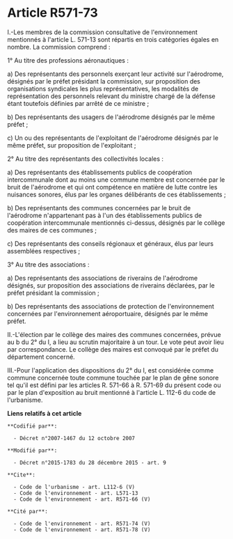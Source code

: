 # Article R571-73

I.-Les membres de la commission consultative de l'environnement mentionnés à l'article L. 571-13 sont répartis en trois
catégories égales en nombre. La commission comprend : 

1° Au titre des professions aéronautiques : 

a) Des représentants des personnels exerçant leur activité sur l'aérodrome, désignés par le préfet présidant la commission,
sur proposition des organisations syndicales les plus représentatives, les modalités de représentation des personnels
relevant du ministre chargé de la défense étant toutefois définies par arrêté de ce ministre ; 

b) Des représentants des usagers de l'aérodrome désignés par le même préfet ; 

c) Un ou des représentants de l'exploitant de l'aérodrome désignés par le même préfet, sur proposition de l'exploitant ; 

2° Au titre des représentants des collectivités locales : 

a) Des représentants des établissements publics de coopération intercommunale dont au moins une commune membre est concernée
par le bruit de l'aérodrome et qui ont compétence en matière de lutte contre les nuisances sonores, élus par les organes
délibérants de ces établissements ; 

b) Des représentants des communes concernées par le bruit de l'aérodrome n'appartenant pas à l'un des établissements publics
de coopération intercommunale mentionnés ci-dessus, désignés par le collège des maires de ces communes ; 

c) Des représentants des conseils régionaux et généraux, élus par leurs assemblées respectives ; 

3° Au titre des associations : 

a) Des représentants des associations de riverains de l'aérodrome désignés, sur proposition des associations de riverains
déclarées, par le préfet présidant la commission ; 

b) Des représentants des associations de protection de l'environnement concernées par l'environnement aéroportuaire, désignés
par le même préfet. 

II.-L'élection par le collège des maires des communes concernées, prévue au b du 2° du I, a lieu au scrutin majoritaire à un
tour. Le vote peut avoir lieu par correspondance. Le collège des maires est convoqué par le préfet du département concerné. 

III.-Pour l'application des dispositions du 2° du I, est considérée comme commune concernée toute commune touchée par le plan
de gêne sonore tel qu'il est défini par les articles R. 571-66 à R. 571-69 du présent code ou par le plan d'exposition au
bruit mentionné à l'article L. 112-6 du code de l'urbanisme.

**Liens relatifs à cet article**

	**Codifié par**:

	  - Décret n°2007-1467 du 12 octobre 2007

	**Modifié par**:

	  - Décret n°2015-1783 du 28 décembre 2015 - art. 9

	**Cite**:

	  - Code de l'urbanisme - art. L112-6 (V)
	  - Code de l'environnement - art. L571-13
	  - Code de l'environnement - art. R571-66 (V)

	**Cité par**:

	  - Code de l'environnement - art. R571-74 (V)
	  - Code de l'environnement - art. R571-78 (V)
